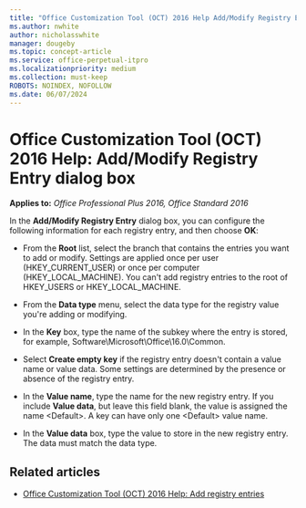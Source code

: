 ```yaml
---
title: "Office Customization Tool (OCT) 2016 Help Add/Modify Registry Entry dialog box"
ms.author: nwhite
author: nicholasswhite
manager: dougeby
ms.topic: concept-article
ms.service: office-perpetual-itpro
ms.localizationpriority: medium
ms.collection: must-keep
ROBOTS: NOINDEX, NOFOLLOW
ms.date: 06/07/2024
---
```


# Office Customization Tool (OCT) 2016 Help: Add/Modify Registry Entry dialog box

**Applies to:** *Office Professional Plus 2016, Office Standard 2016*

In the **Add/Modify Registry Entry** dialog box, you can configure the following information for each registry entry, and then choose **OK**:
  
- From the **Root** list, select the branch that contains the entries you want to add or modify. Settings are applied once per user (HKEY_CURRENT_USER) or once per computer (HKEY_LOCAL_MACHINE). You can't add registry entries to the root of HKEY_USERS or HKEY_LOCAL_MACHINE.

- From the **Data type** menu, select the data type for the registry value you're adding or modifying.

- In the **Key** box, type the name of the subkey where the entry is stored, for example, Software\Microsoft\Office\16.0\Common.

- Select **Create empty key** if the registry entry doesn't contain a value name or value data. Some settings are determined by the presence or absence of the registry entry.

- In the **Value name**, type the name for the new registry entry. If you include **Value data**, but leave this field blank, the value is assigned the name \<Default\>. A key can have only one \<Default\> value name. 

- In the **Value data** box, type the value to store in the new registry entry. The data must match the data type.

## Related articles

- [Office Customization Tool (OCT) 2016 Help: Add registry entries](oct-2016-help-add-registry-entries.md)